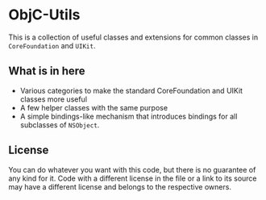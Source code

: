 ObjC-Utils
==========
This is a collection of useful classes and extensions for common classes in `CoreFoundation` and `UIKit`.

What is in here
---------------
- Various categories to make the standard CoreFoundation and UIKit classes more useful
- A few helper classes with the same purpose
- A simple bindings-like mechanism that introduces bindings for all subclasses of `NSObject`. 

License
-------
You can do whatever you want with this code, but there is no guarantee of any kind for it. 
Code with a different license in the file or a link to its source may have a different license and belongs to the respective owners.
